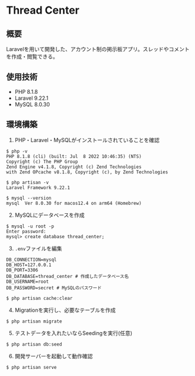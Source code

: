 # Thread Center
## 概要
Laravelを用いて開発した、アカウント制の掲示板アプリ。スレッドやコメントを作成・閲覧できる。

## 使用技術
- PHP 8.1.8
- Laravel 9.22.1
- MySQL 8.0.30

## 環境構築
1. PHP・Laravel・MySQLがインストールされていることを確認
```
$ php -v
PHP 8.1.8 (cli) (built: Jul  8 2022 10:46:35) (NTS)
Copyright (c) The PHP Group
Zend Engine v4.1.8, Copyright (c) Zend Technologies
with Zend OPcache v8.1.8, Copyright (c), by Zend Technologies
```

```
$ php artisan -v
Laravel Framework 9.22.1
```

```
$ mysql --version
mysql  Ver 8.0.30 for macos12.4 on arm64 (Homebrew)
```

2. MySQLにデータベースを作成
```
$ mysql -u root -p
Enter password:
mysql> create database thread_center;
```

3. `.env`ファイルを編集
```
DB_CONNECTION=mysql
DB_HOST=127.0.0.1
DB_PORT=3306
DB_DATABASE=thread_center # 作成したデータベース名
DB_USERNAME=root
DB_PASSWORD=secret # MySQLのパスワード
```

```
$ php artisan cache:clear
```

4. Migrationを実行し、必要なテーブルを作成
```
$ php artisan migrate
```

5. テストデータを入れたいならSeedingを実行(任意)
```
$ php artisan db:seed
```

6. 開発サーバーを起動して動作確認
```
$ php artisan serve
```
